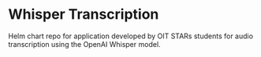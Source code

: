 # Whisper Transcription

Helm chart repo for application developed by OIT STARs students for audio transcription using the OpenAI Whisper model.
